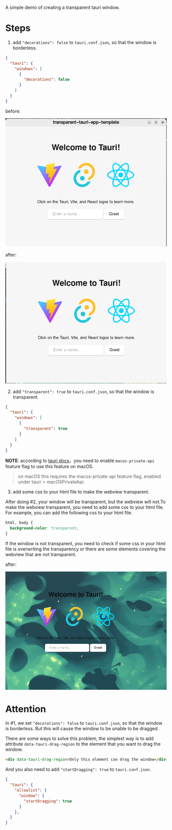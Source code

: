 A simple demo of creating a transparent tauri window.

# Steps

1. add `"decorations": false` to `tauri.conf.json`, so that the window is borderless.

```JSON
{
  "tauri": {
    "windows": [
      {
        "decorations": false
      }
    ]
  }
}
```

before:

![decorations](./screenshots/decorations.png)

after:

![no-decorations](./screenshots/no-decorations.png)

2. add `"transparent": true` to `tauri.conf.json`, so that the window is transparent.

```JSON
{
  "tauri": {
    "windows": [
      {
        "transparent": true
      }
    ]
  }
}
```

**NOTE**: according to [tauri docs](https://tauri.app/v1/api/config/#windowconfig)，you need to enable `macos-private-api` feature flag to use this feature on macOS.

> on macOS this requires the macos-private-api feature flag, enabled under tauri > macOSPrivateApi. 

3. add some css to your html file to make the webview transparent.

After doing #2, your window will be transparent, but the webview will not.To make the webview transparent, you need to add some css to your html file. For example, you can add the following css to your html file. 

```CSS
html, body {
  background-color: transparent;
}
```

If the window is not transparent, you need to check if some css in your html file is overwriting the transparency or there are some elements covering the webview that are not transparent.

after:

![transparent](./screenshots/transparent.png)

# Attention

In #1, we set `"decorations": false` to `tauri.conf.json`, so that the window is borderless. But this will cause the window to be unable to be dragged. 

There are some ways to solve this problem, the simplest way is to add attribute `data-tauri-drag-region` to the element that you want to drag the window. 

```HTML
<div data-tauri-drag-region>Only this element can drag the window</div>
```

And you also need to add `"startDragging": true` to `tauri.conf.json`.

```JSON
{
  "tauri": {
    "allowlist": {
      "window": {
        "startDragging": true
      }
    },
  }
}
```
